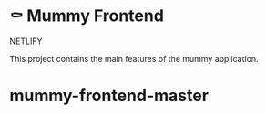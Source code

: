 # ⚰️ Mummy Frontend

NETLIFY

This project contains the main features of the mummy application.

# mummy-frontend-master
